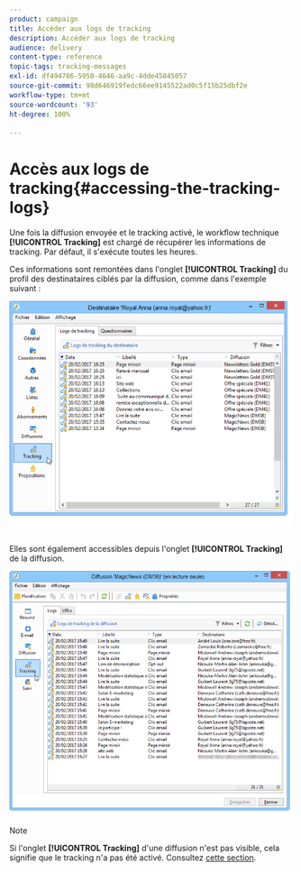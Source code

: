 ```yaml
---
product: campaign
title: Accéder aux logs de tracking
description: Accéder aux logs de tracking
audience: delivery
content-type: reference
topic-tags: tracking-messages
exl-id: df494786-5950-4646-aa9c-4dde45845057
source-git-commit: 98d646919fedc66ee9145522ad0c5f15b25dbf2e
workflow-type: tm+mt
source-wordcount: '93'
ht-degree: 100%

---
```


# Accès aux logs de tracking{#accessing-the-tracking-logs}

Une fois la diffusion envoyée et le tracking activé, le workflow technique **[!UICONTROL Tracking]** est chargé de récupérer les informations de tracking. Par défaut, il s&#39;exécute toutes les heures.

Ces informations sont remontées dans l&#39;onglet **[!UICONTROL Tracking]** du profil des destinataires ciblés par la diffusion, comme dans l&#39;exemple suivant :

![](assets/s_ncs_user_select_tracking_tab_from_recipient.png)

Elles sont également accessibles depuis l&#39;onglet **[!UICONTROL Tracking]** de la diffusion.

![](assets/s_ncs_user_select_tracking_tab_from_del.png)

>[!NOTE]
>
>Si l&#39;onglet **[!UICONTROL Tracking]** d&#39;une diffusion n&#39;est pas visible, cela signifie que le tracking n&#39;a pas été activé. Consultez [cette section](../../delivery/using/how-to-configure-tracked-links.md).
